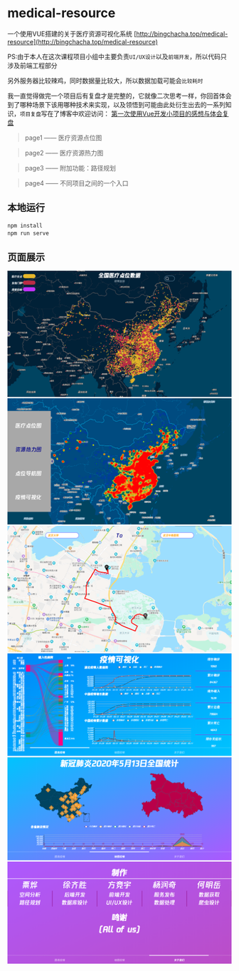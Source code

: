 # medical-resource
 一个使用VUE搭建的关于医疗资源可视化系统 [http://bingchacha.top/medical-resource](http://bingchacha.top/medical-resource)

 PS:由于本人在这次课程项目小组中主要负责`UI/UX设计`以及`前端开发`，所以代码只涉及前端工程部分
 
 另外服务器比较辣鸡，同时数据量比较大，所以数据加载可能会`比较耗时`
 
 我一直觉得做完一个项目后有复盘才是完整的，它就像二次思考一样，你回首体会到了哪种场景下该用哪种技术来实现，以及领悟到可能由此处衍生出去的一系列知识，`项目复盘`写在了博客中欢迎访问： [第一次使用Vue开发小项目的感想与体会复盘](https://blog.csdn.net/ice_teas/article/details/106127636)

> page1 —— 医疗资源点位图

> page2 —— 医疗资源热力图

> page3 —— 附加功能：路径规划

> page4 —— 不同项目之间的一个入口

本地运行
---
```js
npm install
npm run serve
```

页面展示
---
![图1](./ex-img/1.png)
![图2](./ex-img/2.png)
![图3](./ex-img/3.png)
![图4](./ex-img/4.png)
![图5](./ex-img/5.png)
![图6](./ex-img/6.png)